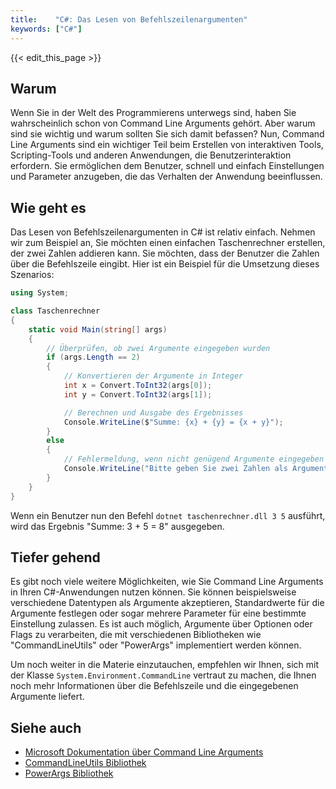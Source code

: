 ```yaml
---
title:    "C#: Das Lesen von Befehlszeilenargumenten"
keywords: ["C#"]
---
```


{{< edit_this_page >}}

## Warum

Wenn Sie in der Welt des Programmierens unterwegs sind, haben Sie wahrscheinlich schon von Command Line Arguments gehört. Aber warum sind sie wichtig und warum sollten Sie sich damit befassen? Nun, Command Line Arguments sind ein wichtiger Teil beim Erstellen von interaktiven Tools, Scripting-Tools und anderen Anwendungen, die Benutzerinteraktion erfordern. Sie ermöglichen dem Benutzer, schnell und einfach Einstellungen und Parameter anzugeben, die das Verhalten der Anwendung beeinflussen.

## Wie geht es

Das Lesen von Befehlszeilenargumenten in C# ist relativ einfach. Nehmen wir zum Beispiel an, Sie möchten einen einfachen Taschenrechner erstellen, der zwei Zahlen addieren kann. Sie möchten, dass der Benutzer die Zahlen über die Befehlszeile eingibt. Hier ist ein Beispiel für die Umsetzung dieses Szenarios:

```C#
using System;

class Taschenrechner 
{
    static void Main(string[] args) 
	{
        // Überprüfen, ob zwei Argumente eingegeben wurden
		if (args.Length == 2) 
		{
            // Konvertieren der Argumente in Integer
			int x = Convert.ToInt32(args[0]);
			int y = Convert.ToInt32(args[1]);

            // Berechnen und Ausgabe des Ergebnisses
			Console.WriteLine($"Summe: {x} + {y} = {x + y}");
		} 
		else 
		{
            // Fehlermeldung, wenn nicht genügend Argumente eingegeben werden
			Console.WriteLine("Bitte geben Sie zwei Zahlen als Argumente ein.");
		}
	}
}
```

Wenn ein Benutzer nun den Befehl `dotnet taschenrechner.dll 3 5` ausführt, wird das Ergebnis "Summe: 3 + 5 = 8" ausgegeben.

## Tiefer gehend

Es gibt noch viele weitere Möglichkeiten, wie Sie Command Line Arguments in Ihren C#-Anwendungen nutzen können. Sie können beispielsweise verschiedene Datentypen als Argumente akzeptieren, Standardwerte für die Argumente festlegen oder sogar mehrere Parameter für eine bestimmte Einstellung zulassen. Es ist auch möglich, Argumente über Optionen oder Flags zu verarbeiten, die mit verschiedenen Bibliotheken wie "CommandLineUtils" oder "PowerArgs" implementiert werden können.

Um noch weiter in die Materie einzutauchen, empfehlen wir Ihnen, sich mit der Klasse `System.Environment.CommandLine` vertraut zu machen, die Ihnen noch mehr Informationen über die Befehlszeile und die eingegebenen Argumente liefert.

## Siehe auch

- [Microsoft Dokumentation über Command Line Arguments](https://docs.microsoft.com/en-us/dotnet/core/extensions/command-line-args)
- [CommandLineUtils Bibliothek](https://www.nuget.org/packages/CommandLineUtils/)
- [PowerArgs Bibliothek](https://www.nuget.org/packages/PowerArgs/)